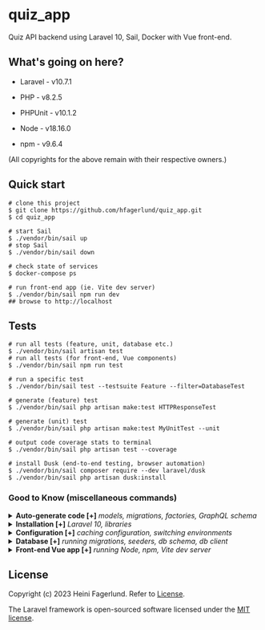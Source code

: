 # quiz_app
Quiz API backend using Laravel 10, Sail, Docker with Vue front-end.

## What's going on here?
* Laravel - v10.7.1
* PHP     - v8.2.5
* PHPUnit - v10.1.2

* Node    - v18.16.0
* npm     - v9.6.4

(All copyrights for the above remain with their respective owners.)

## Quick start
```console
# clone this project
$ git clone https://github.com/hfagerlund/quiz_app.git
$ cd quiz_app

# start Sail
$ ./vendor/bin/sail up
# stop Sail
$ ./vendor/bin/sail down

# check state of services
$ docker-compose ps

# run front-end app (ie. Vite dev server)
$ ./vendor/bin/sail npm run dev
## browse to http://localhost
```

## Tests
```console
# run all tests (feature, unit, database etc.)
$ ./vendor/bin/sail artisan test
# run all tests (for front-end, Vue components)
$ ./vendor/bin/sail npm run test

# run a specific test
$ ./vendor/bin/sail test --testsuite Feature --filter=DatabaseTest

# generate (feature) test
$ ./vendor/bin/sail php artisan make:test HTTPResponseTest

# generate (unit) test
$ ./vendor/bin/sail php artisan make:test MyUnitTest --unit

# output code coverage stats to terminal
$ ./vendor/bin/sail php artisan test --coverage

# install Dusk (end-to-end testing, browser automation)
$ ./vendor/bin/sail composer require --dev laravel/dusk
$ ./vendor/bin/sail php artisan dusk:install
```

### Good to Know (miscellaneous commands)
<!-- .................... -->
<details>
  <summary><strong>Auto-generate code [+]</strong> <em>models, migrations, factories, GraphQL schema</em></summary>

<br />

```console
# generate model, migration
$ ./vendor/bin/sail artisan make:model -m Question

# generate model, migration, factory
$ ./vendor/bin/sail artisan make:model Question -m -f

# generate GraphQL type
$ ./vendor/bin/sail artisan make:graphql:type QuestionType
```

</details>
<!-- .................... -->
<details>
  <summary><strong>Installation [+]</strong> <em>Laravel 10, libraries</em></summary>

<br />

```console
# install Laravel 10 app (including Sail, MySQL, Redis, Selnium)
$ curl -s https://laravel.build/new-sail-application | bash

# install library for GraphQL
$ ./vendor/bin/sail composer require rebing/graphql-laravel
## publish config file (from /vendor dir to /config/graphql.php)
$ ./vendor/bin/sail php artisan vendor:publish --provider="Rebing\GraphQL\GraphQLServiceProvider"
```

</details>
<!-- .................... -->
<details>
  <summary><strong>Configuration [+]</strong> <em>caching configuration, switching environments</em></summary>

<br />

```console
# cache configuration
$ ./vendor/bin/sail php artisan config:cache --env=testing

# clear configuration cache
$ ./vendor/bin/sail php artisan config:clear
```

</details>
<!-- .................... -->
<details>
  <summary><strong>Database [+]</strong> <em>running migrations, seeders, db schema, db client</em></summary>

<br />

```console
# run migrations
$ ./vendor/bin/sail artisan migrate

# drop all tables, migrate, seed db
$ ./vendor/bin/sail artisan migrate:fresh --seed

# dump database schema (ie. 'squash' migrations into a single SQL file)
$ ./vendor/bin/sail php artisan schema:dump

# access MySQL command-line client
$ ./vendor/bin/sail mysql
```

</details>
<!-- .................... -->
<details>
  <summary><strong>Front-end Vue app [+]</strong> <em>running Node, npm, Vite dev server</em></summary>

<br />

```console
# Node, npm versions
$ ./vendor/bin/sail node -v
$ ./vendor/bin/sail npm -v

# run Vite development server (provides Hot Module Replacement for Laravel application)
$ ./vendor/bin/sail npm run dev
```

</details>

## License
Copyright (c) 2023 Heini Fagerlund. Refer to [License](https://github.com/hfagerlund/quiz_app/blob/main/LICENSE).

The Laravel framework is open-sourced software licensed under the [MIT license](https://opensource.org/licenses/MIT).
